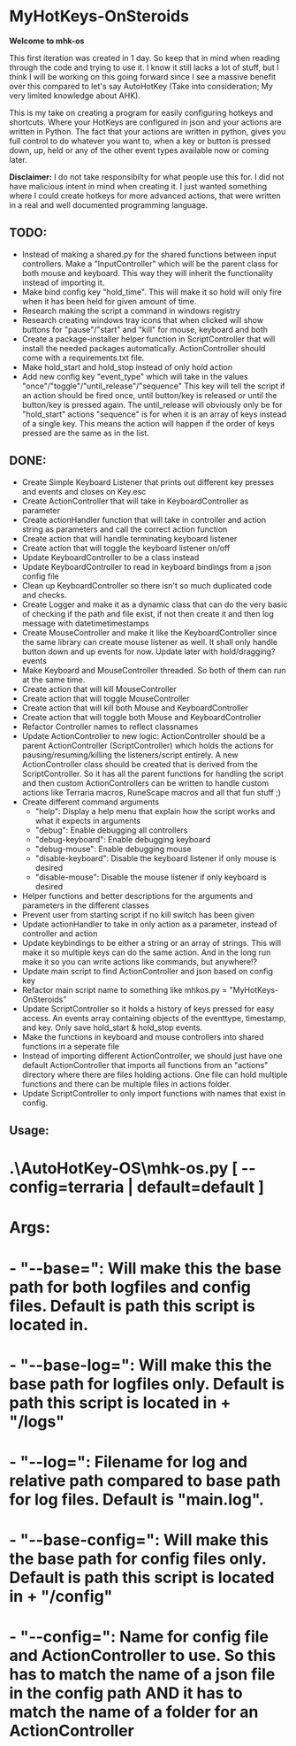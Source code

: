 # MyHotKeys-OnSteroids
**Welcome to mhk-os**<br>

This first iteration was created in 1 day. So keep that in mind when reading through the code and trying to use it. I know it still lacks a lot of stuff, but I think I will be working on this going forward since I see a massive benefit over this compared to let's say AutoHotKey (Take into consideration; My very limited knowledge about AHK). 
<br> 

This is my take on creating a program for easily configuring hotkeys and shortcuts. Where your HotKeys are configured in json and your actions are written in Python. The fact that your actions are written in python, gives you full control to do whatever you want to, when a key or button is pressed down, up, held or any of the other event types available now or coming later. <br> 

**Disclaimer:** I do not take responsibilty for what people use this for. I did not have malicious intent in mind when creating it. I just wanted something where I could create hotkeys for more advanced actions, that were written in a real and well documented programming language.


## TODO:
- Instead of making a shared.py for the shared functions between input controllers. Make a "InputController" which will be the parent class for both mouse and keyboard. This way they will inherit the functionality instead of importing it.
- Make bind config key "hold_time". This will make it so hold will only fire when it has been held for given amount of time.
- Research making the script a command in windows registry
- Research creating windows tray icons that when clicked will show buttons for "pause"/"start" and "kill" for mouse, keyboard and both
- Create a package-installer helper function in ScriptController that will install the needed packages automatically. ActionController should come with a requirements.txt file.
- Make hold_start and hold_stop instead of only hold action
- Add new config key "event_type" which will take in the values "once"/"toggle"/"until_release"/"sequence"
     This key will tell the script if an action should be fired once, until button/key is released or until the button/key is pressed again.
     The until_release will obviously only be for "hold_start" actions
     "sequence" is for when it is an array of keys instead of a single key. This means the action will happen if the order of keys pressed are the same as in the list.



## DONE:
- Create Simple Keyboard Listener that prints out different key presses and events and closes on Key.esc
- Create ActionController that will take in KeyboardController as parameter
- Create actionHandler function that will take in controller and action string as parameters and call the correct action function
- Create action that will handle terminating keyboard listener
- Create action that will toggle the keyboard listener on/off
- Update KeyboardController to be a class instead
- Update KeyboardController to read in keyboard bindings from a json config file
- Clean up KeyboardController so there isn't so much duplicated code and checks.
- Create Logger and make it as a dynamic class that can do the very basic of checking if the path and file exist, if not then create it and then log message with datetimetimestamps
- Create MouseController and make it like the KeyboardController since the same library can create mouse listener as well. 
     It shall only handle button down and up events for now. Update later with hold/dragging? events
- Make Keyboard and MouseController threaded. So both of them can run at the same time.
- Create action that will kill MouseController
- Create action that will toggle MouseController
- Create action that will kill both Mouse and KeyboardController
- Create action that will toggle both Mouse and KeyboardController
- Refactor Controller names to reflect classnames
- Update ActionController to new logic:
     ActionController should be a parent ActionController (ScriptController) which holds the actions for pausing/resuming/killing the listeners/script entirely.
     A new ActionController class should be created that is derived from the ScriptController. 
     So it has all the parent functions for handling the script and then custom ActionControllers can be written to handle custom actions like Terraria macros, RuneScape macros and all that fun stuff ;)
- Create different command arguments 
     - "help": Display a help menu that explain how the script works and what it expects in arguments
     - "debug": Enable debugging all controllers
     - "debug-keyboard": Enable debugging keyboard
     - "debug-mouse": Enable debugging mouse
     - "disable-keyboard": Disable the keyboard listener if only mouse is desired
     - "disable-mouse": Disable the mouse listener if only keyboard is desired
- Helper functions and better descriptions for the arguments and parameters in the different classes
- Prevent user from starting script if no kill switch has been given
- Update actionHandler to take in only action as a parameter, instead of controller and action
- Update keybindings to be either a string or an array of strings. This will make it so multiple keys can do the same action. And in the long run make it so you can write actions like commands, but anywhere!?
- Update main script to find ActionController and json based on config key
- Refactor main script name to something like mhkos.py = "MyHotKeys-OnSteroids"
- Update ScriptController so it holds a history of keys pressed for easy access. An events array containing objects of the eventtype, timestamp, and key. Only save hold_start & hold_stop events.
- Make the functions in keyboard and mouse controllers into shared functions in a seperate file
- Instead of importing different ActionController, we should just have one default ActionController that imports all functions from an "actions" directory where there are files holding actions. One file can hold multiple functions and there can be multiple files in actions folder.
- Update ScriptController to only import functions with names that exist in config.

## Usage:
# .\AutoHotKey-OS\mhk-os.py [ --config=terraria | default=default ]
# Args:
#   - "--base=": Will make this the base path for both logfiles and config files. Default is path this script is located in.
#   - "--base-log=": Will make this the base path for logfiles only. Default is path this script is located in + "/logs"
#   - "--log=": Filename for log and relative path compared to base path for log files. Default is "main.log".
#   - "--base-config=": Will make this the base path for config files only. Default is path this script is located in + "/config"
#   - "--config=": Name for config file and ActionController to use. So this has to match the name of a json file in the config path AND it has to match the name of a folder for an ActionController